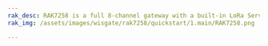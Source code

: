 ```yaml
---
rak_desc: RAK7258 is a full 8-channel gateway with a built-in LoRa Server for easy integration and deployment of applications. It supports multiple backhaul connectivity options such as Ethernet, WiFi, and Cellular. Moreover, this gateway has Line-of-Sight (LoS) ranges of up to 15 km, while for highly urbanized environments, it can cover more than 2 km.
rak_img: /assets/images/wisgate/rak7258/quickstart/1.main/RAK7258.png

---
```


<rk-redirect to="/Product-Categories/WisGate/RAK7258/Overview/" />